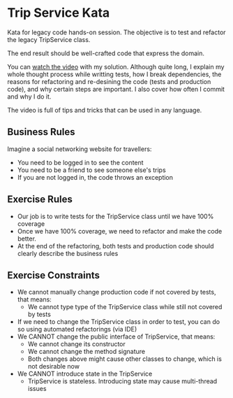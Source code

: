 Trip Service Kata
=================

Kata for legacy code hands-on session. The objective is to test and refactor the legacy TripService class.

The end result should be well-crafted code that express the domain.

You can [watch the video](https://www.youtube.com/watch?v=_NnElPO5BU0) with my solution. Although quite long, I explain my whole thought process while writting tests, how I break dependencies, the reasons for refactoring and re-desining the code (tests and production code), and why certain steps are important. I also cover how often I commit and why I do it.

The video is full of tips and tricks that can be used in any language.

## Business Rules

Imagine a social networking website for travellers:
- You need to be logged in to see the content
- You need to be a friend to see someone else's trips
- If you are not logged in, the code throws an exception


## Exercise Rules

- Our job is to write tests for the TripService class until we have 100% coverage
- Once we have 100% coverage, we need to refactor and make the code better.
- At the end of the refactoring, both tests and production code should clearly describe the business rules

## Exercise Constraints

- We cannot manually change production code if not covered by tests, that means:
    - We cannot type type of the TripService class while still not covered by tests
- If we need to change the TripService class in order to test, you can do so using automated refactorings (via IDE)
- We CANNOT change the public interface of TripService, that means:
    - We cannot change its constructor
    - We cannot change the method signature
    - Both changes above might cause other classes to change, which is not desirable now
- We CANNOT introduce state in the TripService
    - TripService is stateless. Introducing state may cause multi-thread issues